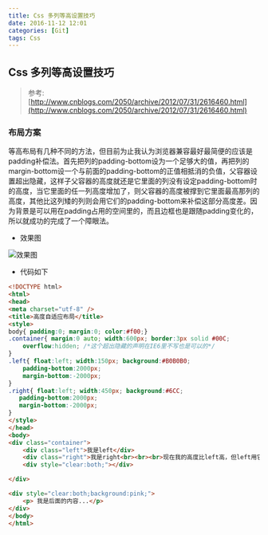 ```yaml
---
title: Css 多列等高设置技巧
date: 2016-11-12 12:01
categories: [Git]
tags: Css
---
```


## Css 多列等高设置技巧

> 参考: [http://www.cnblogs.com/2050/archive/2012/07/31/2616460.html](http://www.cnblogs.com/2050/archive/2012/07/31/2616460.html)

### 布局方案

等高布局有几种不同的方法，但目前为止我认为浏览器兼容最好最简便的应该是padding补偿法。首先把列的padding-bottom设为一个足够大的值，再把列的margin-bottom设一个与前面的padding-bottom的正值相抵消的负值，父容器设置超出隐藏，这样子父容器的高度就还是它里面的列没有设定padding-bottom时的高度，当它里面的任一列高度增加了，则父容器的高度被撑到它里面最高那列的高度，其他比这列矮的列则会用它们的padding-bottom来补偿这部分高度差。因为背景是可以用在padding占用的空间里的，而且边框也是跟随padding变化的，所以就成功的完成了一个障眼法。

- 效果图

![效果图](/assets/images/3-css-1.png "css多列等高")

- 代码如下  

```html
<!DOCTYPE html>
<html>
<head>
<meta charset="utf-8" />
<title>高度自适应布局</title>
<style>
body{ padding:0; margin:0; color:#f00;}
.container{ margin:0 auto; width:600px; border:3px solid #00C;
    overflow:hidden; /*这个超出隐藏的声明在IE6里不写也是可以的*/
}
.left{ float:left; width:150px; background:#B0B0B0;
    padding-bottom:2000px;
    margin-bottom:-2000px;
}
.right{ float:left; width:450px; background:#6CC;
   padding-bottom:2000px;
   margin-bottom:-2000px;
}
</style>
</head>
<body>
<div class="container">
    <div class="left">我是left</div>
    <div class="right">我是right<br><br><br>现在我的高度比left高，但left用它的padding-bottom补偿了这部分高度</div>
    <div style="clear:both;"></div>

</div>

<div style="clear:both;background:pink;">
	<p> 我是后面的内容...</p>
</div>
</body>
</html>
```